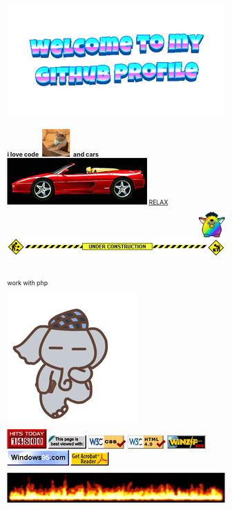 <div align="center">
	<img src="welcome-header.gif" alt="welcome to my github profile">
	<br>
	<br>
</div>

**i love code**&nbsp;&nbsp;![](cat-typing.gif)&nbsp;&nbsp;**and cars**&nbsp;&nbsp;![](XOHR.gif)
[RELAX](https://youtu.be/2_ANCiQOEfw?si=FMYfoBYyNKDvUpjJ)

<img src="party-furby.gif" align="right" width="60">

<br>

![](under-construction.gif)

<br>

<br>
work with php

![](2HvN.gif)
<br>

![](counter.gif) ![](badge1.gif) ![](badge2.gif) ![](badge3.png) ![](badge4.gif) ![](badge5.gif) ![](badge6.gif)

![](flames.gif)
